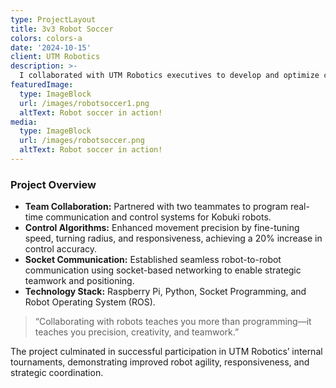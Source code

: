 ```yaml
---
type: ProjectLayout
title: 3v3 Robot Soccer
colors: colors-a
date: '2024-10-15'
client: UTM Robotics
description: >-
  I collaborated with UTM Robotics executives to develop and optimize control algorithms for Kobuki robots using Raspberry Pis and socket-based communication, enhancing gameplay performance for 3v3 soccer matches.
featuredImage:
  type: ImageBlock
  url: /images/robotsoccer1.png
  altText: Robot soccer in action!
media:
  type: ImageBlock
  url: /images/robotsoccer.png
  altText: Robot soccer in action!
---
```


### Project Overview
- **Team Collaboration:** Partnered with two teammates to program real-time communication and control systems for Kobuki robots.
- **Control Algorithms:** Enhanced movement precision by fine-tuning speed, turning radius, and responsiveness, achieving a 20% increase in control accuracy.
- **Socket Communication:** Established seamless robot-to-robot communication using socket-based networking to enable strategic teamwork and positioning.
- **Technology Stack:** Raspberry Pi, Python, Socket Programming, and Robot Operating System (ROS).

> “Collaborating with robots teaches you more than programming—it teaches you precision, creativity, and teamwork.”

The project culminated in successful participation in UTM Robotics’ internal tournaments, demonstrating improved robot agility, responsiveness, and strategic coordination.